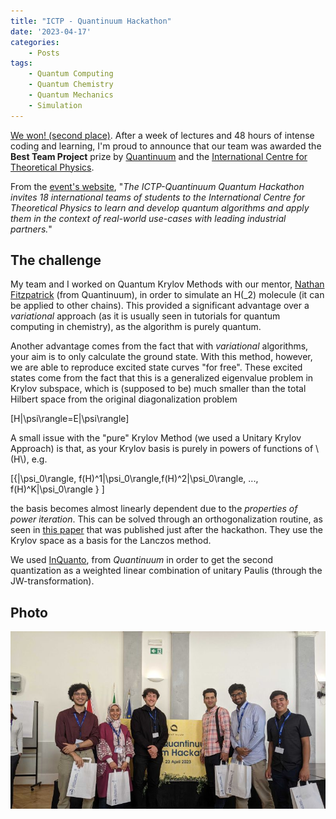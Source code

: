 ```yaml
---
title: "ICTP - Quantinuum Hackathon"
date: '2023-04-17'
categories: 
    - Posts
tags: 
    - Quantum Computing
    - Quantum Chemistry
    - Quantum Mechanics
    - Simulation
---
```


[We won! (second place)](https://www.ictp.it/news/2023/4/hackathon-prize-winners-announced). After a week of lectures and 48 hours of intense coding and learning, I'm proud to announce that our team was awarded the **Best Team Project** prize by [Quantinuum](https://www.quantinuum.com/) and the [International Centre for Theoretical Physics](https://www.ictp.it/).

From the [event's website](https://indico.ictp.it/event/10163), "*The ICTP-Quantinuum Quantum Hackathon invites 18 international teams of students to the International Centre for Theoretical Physics to learn and develop quantum algorithms and apply them in the context of real-world use-cases with leading industrial partners.*" 



## The challenge

My team and I worked on Quantum Krylov Methods with our mentor, [Nathan Fitzpatrick](https://scholar.google.com/citations?user=M9JDf6sAAAAJ) (from Quantinuum), in order to simulate an H\(_2\) molecule (it can be applied to other chains). This provided a significant advantage over a *variational* approach (as it is usually seen in tutorials for quantum computing in chemistry), as the algorithm is purely quantum.

Another advantage comes from the fact that with *variational* algorithms, your aim is to only calculate the ground state. With this method, however, we are able to reproduce excited state curves "for free". These excited states come from the fact that this is a generalized eigenvalue problem in Krylov subspace, which is (supposed to be) much smaller than the total Hilbert space from the original diagonalization problem 

\[H|\psi\rangle=E|\psi\rangle\]

A small issue with the "pure" Krylov Method (we used a Unitary Krylov Approach) is that, as your Krylov basis is purely in powers of functions of \\(H\\), e.g.

\[\{|\psi_0\rangle, f(H)^1|\psi_0\rangle,f(H)^2|\psi_0\rangle, ..., f(H)^K|\psi_0\rangle \} \]

the basis becomes almost linearly dependent due to the *properties of power iteration*. This can be solved through an orthogonalization routine, as seen in [this paper](https://arxiv.org/abs/2208.00567) that was published just after the hackathon. They use the Krylov space as a basis for the Lanczos method.

We used [InQuanto](https://www.quantinuum.com/computationalchemistry/inquanto), from *Quantinuum* in order to get the second quantization as a weighted linear combination of unitary Paulis (through the JW-transformation). 

## Photo

![img](feature.jpg)